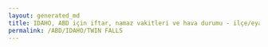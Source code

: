 ```yaml
---
layout: generated_md
title: IDAHO, ABD için iftar, namaz vakitleri ve hava durumu - ilçe/eyalet seç
permalink: /ABD/IDAHO/TWIN FALLS
---
```


<script type="text/javascript">
  var country = ABD;
  var city = IDAHO;
  var state = TWIN FALLS;
  var lat = 72;
  var lon = 21;
</script>
